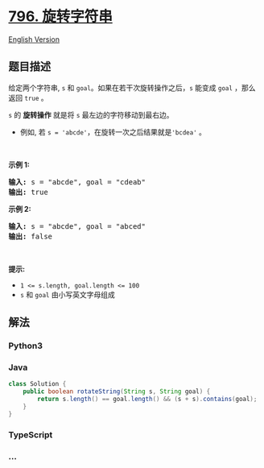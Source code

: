 # [796. 旋转字符串](https://leetcode.cn/problems/rotate-string)

[English Version](/solution/0700-0799/0796.Rotate%20String/README_EN.md)

## 题目描述

<!-- 这里写题目描述 -->

<p>给定两个字符串, <code>s</code>&nbsp;和&nbsp;<code>goal</code>。如果在若干次旋转操作之后，<code>s</code>&nbsp;能变成&nbsp;<code>goal</code>&nbsp;，那么返回&nbsp;<code>true</code>&nbsp;。</p>

<p><code>s</code>&nbsp;的 <strong>旋转操作</strong> 就是将&nbsp;<code>s</code> 最左边的字符移动到最右边。&nbsp;</p>

<ul>
	<li>例如, 若&nbsp;<code>s = 'abcde'</code>，在旋转一次之后结果就是<code>'bcdea'</code>&nbsp;。</li>
</ul>

<p>&nbsp;</p>

<p><strong>示例 1:</strong></p>

<pre>
<strong>输入:</strong> s = "abcde", goal = "cdeab"
<strong>输出:</strong> true
</pre>

<p><strong>示例 2:</strong></p>

<pre>
<strong>输入:</strong> s = "abcde", goal = "abced"
<strong>输出:</strong> false
</pre>

<p>&nbsp;</p>

<p><strong>提示:</strong></p>

<ul>
	<li><code>1 &lt;= s.length, goal.length &lt;= 100</code></li>
	<li><code>s</code>&nbsp;和&nbsp;<code>goal</code>&nbsp;由小写英文字母组成</li>
</ul>

## 解法

<!-- 这里可写通用的实现逻辑 -->

<!-- tabs:start -->

### **Python3**

<!-- 这里可写当前语言的特殊实现逻辑 -->



### **Java**

<!-- 这里可写当前语言的特殊实现逻辑 -->

```java
class Solution {
    public boolean rotateString(String s, String goal) {
        return s.length() == goal.length() && (s + s).contains(goal);
    }
}
```









### **TypeScript**











### **...**

```

```


